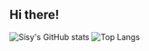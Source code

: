 ## Hi there!
![Sisy's GitHub stats](https://github-readme-stats.vercel.app/api?username=sisyamaliah&show_icons=true)
![Top Langs](https://github-readme-stats.vercel.app/api/top-langs/?username=sisyamaliah&layout=compact)
